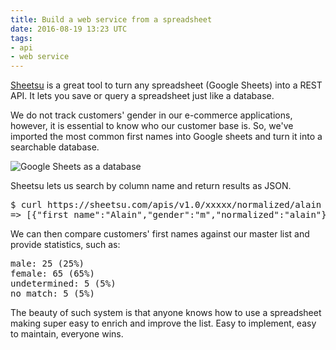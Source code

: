 ```yaml
---
title: Build a web service from a spreadsheet
date: 2016-08-19 13:23 UTC
tags:
- api
- web service
---
```


[Sheetsu](https://sheetsu.com) is a great tool to turn any spreadsheet (Google Sheets) into a REST API. It lets you save or query a spreadsheet just like a database.

We do not track customers' gender in our e-commerce applications, however, it is essential to know who our customer base is. So, we've imported the most common first names into Google sheets and turn it into a searchable database.

![Google Sheets as a database](articles/google_sheets.png)

Sheetsu lets us search by column name and return results as JSON.

<pre>
$ curl https://sheetsu.com/apis/v1.0/xxxxx/normalized/alain
=> [{"first_name":"Alain","gender":"m","normalized":"alain"}]
</pre>

We can then compare customers' first names against our master list and provide statistics, such as:

<pre>
male: 25 (25%)
female: 65 (65%)
undetermined: 5 (5%)
no match: 5 (5%)
</pre>

The beauty of such system is that anyone knows how to use a spreadsheet making super easy to enrich and improve the list. Easy to implement, easy to maintain, everyone wins.
